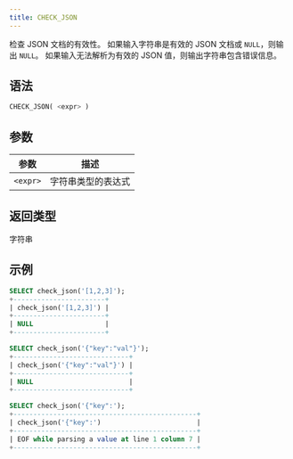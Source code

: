 ```yaml
---
title: CHECK_JSON
---
```


检查 JSON 文档的有效性。
如果输入字符串是有效的 JSON 文档或 `NULL`，则输出 `NULL`。
如果输入无法解析为有效的 JSON 值，则输出字符串包含错误信息。

## 语法

```sql
CHECK_JSON( <expr> )
```

## 参数

| 参数 | 描述 |
|-----------|------------------------------|
| `<expr>` | 字符串类型的表达式 |

## 返回类型

字符串

## 示例

```sql
SELECT check_json('[1,2,3]');
+-----------------------+
| check_json('[1,2,3]') |
+-----------------------+
| NULL                  |
+-----------------------+

SELECT check_json('{"key":"val"}');
+-----------------------------+
| check_json('{"key":"val"}') |
+-----------------------------+
| NULL                        |
+-----------------------------+

SELECT check_json('{"key":');
+----------------------------------------------+
| check_json('{"key":')                        |
+----------------------------------------------+
| EOF while parsing a value at line 1 column 7 |
+----------------------------------------------+
```